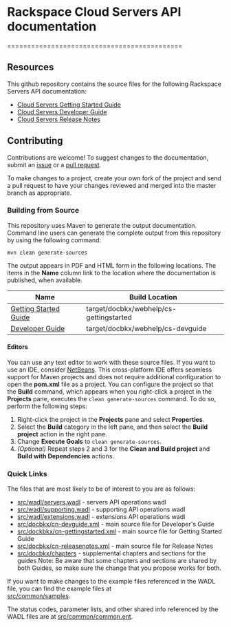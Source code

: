 # Rackspace Cloud Servers  API documentation
============================================
## Resources

This github repository contains the source files for the following Rackspace Servers API documentation:

* [Cloud Servers Getting Started Guide](http://docs.rackspace.com/servers/api/v2/cs-gettingstarted/)
* [Cloud Servers Developer Guide](http://docs.rackspace.com/servers/api/v2/cs-devguide/)
* [Cloud Servers Release Notes](http://docs.rackspace.com/servers/api/v2/cs-releasenotes/)

## Contributing

Contributions are welcome! To suggest changes to the documentation, 
    submit an [issue](https://github.com/rackerlabs/docs-cloud-servers/issues) 
    or a [pull request](https://github.com/rackerlabs/docs-cloud-servers/pulls).

To make changes to a project, create your own fork of the project and send a pull request to have your changes reviewed 
    and merged into the master branch as appropriate.

### Building from Source

This repository uses Maven to generate the output documentation. Command line users can generate the complete output from this 
    repository by using the following command:

    mvn clean generate-sources

The output appears in PDF and HTML form in the following locations. The items in the **Name** column link to the location 
    where the documentation is published, when available.

| Name | Build Location |
| --- | --- |
| [Getting Started Guide](http://docs.rackspace.com/servers/api/v2/cn-gettingstarted) | target/docbkx/webhelp/cs-gettingstarted |
| [Developer Guide](http://docs.rackspace.com/servers/api/v2/cn-devguide/) | target/docbkx/webhelp/cs-devguide |

#### Editors

You can use any text editor to work with these source files. If you want to use an IDE, consider [NetBeans](http://netbeans.org). 
    This cross-platform IDE offers seamless support for Maven projects and does not require  additional configuration to open
    the **pom.xml** file as a project. You can configure the project so that the **Build** command, which appears when you 
    right-click a project in the **Projects** pane, executes the `clean generate-sources` command. To do so, perform the following 
    steps:

1. Right-click the project in the **Projects** pane and select **Properties**.
2. Select the **Build** category in the left pane, and then select the **Build project** action in the right pane.
3. Change **Execute Goals** to `clean generate-sources`.
4. *(Optional)* Repeat steps 2 and 3 for the **Clean and Build project** and **Build with Dependencies** actions.

### Quick Links

The files that are most likely to be of interest to you are as follows:

* [src/wadl/servers.wadl](src/resources/wadl/servers.wadl) - servers API operations wadl
* [src/wadl/supporting.wadl](src/resources/wadl/supporting.wadl) - supporting API operations wadl
* [src/wadl/extensions.wadl](src/subnets/wadl/extensions.wadl) - extensions API operations wadl
* [src/docbkx/cn-devguide.xml](src/docbkx/cs-devguide.xml) - main source file for Developer's Guide
* [src/dockbkx/cn-gettingstarted.xml](src/dockbkx/cs-gettingstarted.xml) - main source file for Getting Started Guide
* [src/docbkx/cn-releasenotes.xml](src/docbkx/cs-releasenotes.xml) - main source file for Release Notes
* [src/docbkx/chapters](src/docbkx/chapters) - supplemental chapters and sections for the guides
    Note: Be aware that some chapters and sections are shared by both Guides, so make sure the change that you propose works for both.

If you want to make changes to the example files referenced in the WADL file, you can find the example files at  
    [src/common/samples](src/common/samples).

The status codes, parameter lists, and other shared info referenced by the WADL files are at 
    [src/common/common.ent](src/common/common.ent).
